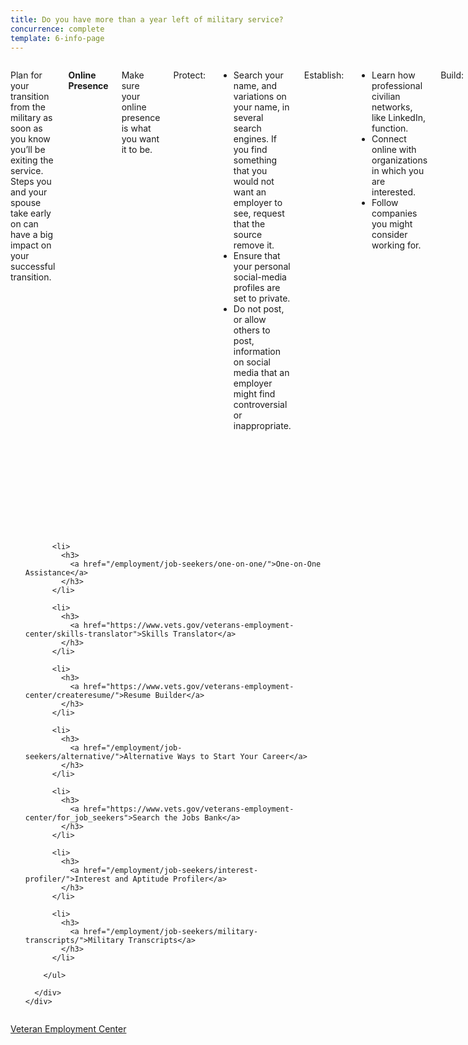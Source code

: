 ```yaml
---
title: Do you have more than a year left of military service?
concurrence: complete
template: 6-info-page
---
```


<div class="main" role="main" markdown="0">

<div class="section one" markdown="0">
<div class="primary" markdown="0">
<div class="row" markdown="0">
<div class="small-12 columns" markdown="1">

Plan for your transition from the military as soon as you know you’ll be exiting the service. Steps you and your spouse take early on can have a big impact on your successful transition.

**Online Presence**

Make sure your online presence is what you want it to be.

Protect:
- Search your name, and variations on your name, in several search engines. If you find something that you would not want an employer to see, request that the source remove it. 
- Ensure that your personal social-media profiles are set to private.
- Do not post, or allow others to post, information on social media that an employer might find controversial or inappropriate.

Establish:
- Learn how professional civilian networks, like LinkedIn, function. 
- Connect online with organizations in which you are interested. 
- Follow companies you might consider working for.

Build:
- Start establishing your network long before you begin your job search.
- Maintain your network presence. Regularly contribute to your network page with thoughtful, professional content, or share the professional content of others you find interesting. 

**Consider More Education**

- Decide if pursuing a college degree, an advanced degree, or a vocational technical degree is the right path for you. 
- Begin researching schools and programs that will help you reach your goals.
- Consider [alternative options](/employment/job-seekers/alternative/) such as on-the-job training or an apprenticeship. 
- Research how to access your [GI Bill benefits](/education/gi-bill/) and the financial impact of pursuing an education versus a career. 


**Résumé Building**

Your résumé is a living document. Visit a [VA Employment Center](/_dummy-placeholder.html) and get help preparing yours in the right format for the type of job you want.

Basic tips:
- Your résumé should be one to two pages for every ten years of work experience. The exception to this rule is for a [Federal Job Application](https://www.usajobs.gov/). 
- Build your general résumé, following a standard format. Your post-education office will have more information as well as sample résumé templates.
- Keep your résumé updated during your military career.
- Have a basic cover letter for each résumé type

**Ramp Up Before You Begin Searching for a Job**

Start a list of fields that interest you. A resource for this is the [Interest Profiler](/employment/job-seekers/interest-profiler/).


</div>
</div>
</div>

<div class="navigation">
  <div class="row">
    <div class="small-12 columns">
        <ul class="small-block-grid-1 medium-block-grid-3 cards small">

          <li>
            <h3>
              <a href="/employment/job-seekers/one-on-one/">One-on-One Assistance</a>
            </h3>
          </li>

          <li>
            <h3>
              <a href="https://www.vets.gov/veterans-employment-center/skills-translator">Skills Translator</a>
            </h3>
          </li>  

          <li>
            <h3>
              <a href="https://www.vets.gov/veterans-employment-center/createresume/">Resume Builder</a>
            </h3>
          </li>

          <li>
            <h3>
              <a href="/employment/job-seekers/alternative/">Alternative Ways to Start Your Career</a>
            </h3>
          </li>  

          <li>
            <h3>
              <a href="https://www.vets.gov/veterans-employment-center/for_job_seekers">Search the Jobs Bank</a>
            </h3>
          </li>

          <li>
            <h3>
              <a href="/employment/job-seekers/interest-profiler/">Interest and Aptitude Profiler</a>
            </h3>
          </li>

          <li>
            <h3>
              <a href="/employment/job-seekers/military-transcripts/">Military Transcripts</a>
            </h3>
          </li>    

        </ul>  

      </div>
    </div>  
  </div>

  </div>
</div>

<div class="action-bar">
  <div class="row">
    <div class="small-12 columns">
      <a class="usa-button-primary" href="https://www.vets.gov/veterans-employment-center/">Veteran Employment Center</a>
    </div>
  </div>
</div>

